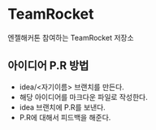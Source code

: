 # TeamRocket
엔젤해커톤 참여하는 TeamRocket 저장소

## 아이디어 P.R 방법 
- idea/<자기이름> 브랜치를 만든다. 
- 해당 아이디어를 마크다운 파일로 작성한다. 
- idea 브랜치에 P.R를 보낸다. 
- P.R에 대해서 피드백을 해준다.



